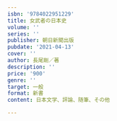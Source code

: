 ```yaml
---
isbn: '9784022951229'
title: 女武者の日本史
volume: ''
series: ''
publisher: 朝日新聞出版
pubdate: '2021-04-13'
cover: ''
author: 長尾剛／著
description: ''
price: '900'
genre: ''
target: 一般
format: 新書
content: 日本文学、評論、随筆、その他

---
```

